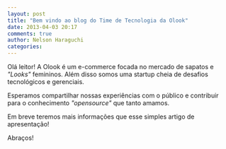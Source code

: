 ```yaml
---
layout: post
title: "Bem vindo ao blog do Time de Tecnologia da Olook"
date: 2013-04-03 20:17
comments: true
author: Nelson Haraguchi
categories: 
---
```


Olá leitor! A Olook é um e-commerce focada no mercado de sapatos e _"Looks"_ femininos. Além disso somos uma startup cheia de desafios tecnológicos e gerenciais.

Esperamos compartilhar nossas experiências com o público e contribuir para o conhecimento _"opensource"_ que tanto amamos.

Em breve teremos mais informações que esse simples artigo de apresentação!

Abraços!
